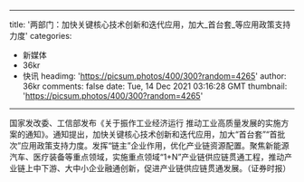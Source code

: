 
---
title: '两部门：加快关键核心技术创新和迭代应用，加大_首台套_等应用政策支持力度'
categories: 
 - 新媒体
 - 36kr
 - 快讯
headimg: 'https://picsum.photos/400/300?random=4265'
author: 36kr
comments: false
date: Tue, 14 Dec 2021 03:16:28 GMT
thumbnail: 'https://picsum.photos/400/300?random=4265'
---

<div>   
国家发改委、工信部发布《关于振作工业经济运行 推动工业高质量发展的实施方案的通知》。通知提出，加快关键核心技术创新和迭代应用，加大“首台套”“首批次”应用政策支持力度。发挥“链主”企业作用，优化产业链资源配置。聚焦新能源汽车、医疗装备等重点领域，实施重点领域“1+N”产业链供应链贯通工程，推动产业链上中下游、大中小企业融通创新，促进产业链供应链贯通发展。（证券时报）  
</div>
            